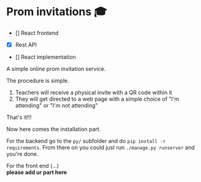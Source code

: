 # Prom invitations 🎓

- [] React frontend
- [x] Rest API
- [] React implementation

A simple online prom invitation service.  

The procedure is simple.  

1. Teachers will receive a physical invite with a QR code within it
2. They will get directed to a web page with a simple choice of "I'm attending" or "I'm not attending"

That's it!!!

Now here comes the installation part.

For the backend go to the `py/` subfolder and do `pip install -r requirements`. From there on you could just run `./manage.py runserver` and you're done.

For the front end (...)  
__**please add ur part here**__

